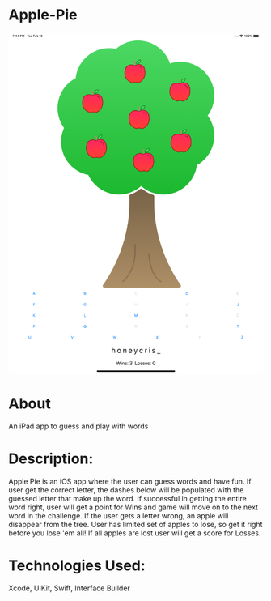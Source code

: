 # Apple-Pie

![Screenshot](https://github.com/charudut/Apple-Pie/blob/master/Resources/applePieScreenshot1.png)

# About

An iPad app to guess and play with words

# Description:

Apple Pie is an iOS app where the user can guess words and have fun. If user get the correct letter, the dashes below will be populated with the guessed letter that make up the word. If successful in getting the entire word right, user will get a point for Wins and game will move on to the next word in the challenge. If the user gets a letter wrong, an apple will disappear from the tree. User has limited set of apples to lose, so get it right before you lose 'em all! If all apples are lost user will get a score for Losses.

# Technologies Used:
Xcode, UIKit, Swift, Interface Builder
